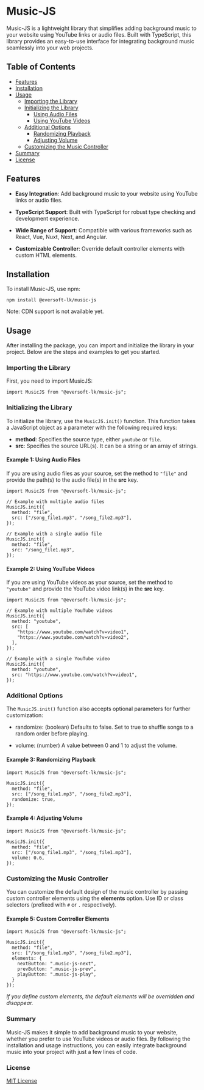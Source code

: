 # Music-JS

Music-JS is a lightweight library that simplifies adding background music to your website using YouTube links or audio files. Built with TypeScript, this library provides an easy-to-use interface for integrating background music seamlessly into your web projects.

## Table of Contents

- [Features](#features)
- [Installation](#installation)
- [Usage](#usage)
    - [Importing the Library](#importing-the-library)
    - [Initializing the Library](#initializing-the-library)
        - [Using Audio Files](#example-1-using-audio-files)
        - [Using YouTube Videos](#example-2-using-youtube-videos)
    - [Additional Options](#additional-options)
        - [Randomizing Playback](#example-3-randomizing-playback)
        - [Adjusting Volume](#example-4-adjusting-volume)
    - [Customizing the Music Controller](#customizing-the-music-controller)
- [Summary](#summary)
- [License](#license)

## Features

- **Easy Integration**: Add background music to your website using YouTube links or audio files.

- **TypeScript Support**: Built with TypeScript for robust type checking and development experience.

- **Wide Range of Support**: Compatible with various frameworks such as React, Vue, Nuxt, Next, and Angular.

- **Customizable Controller**: Override default controller elements with custom HTML elements.

## Installation

To install Music-JS, use npm:

```
npm install @eversoft-lk/music-js
``` 

Note: CDN support is not available yet.

## Usage

After installing the package, you can import and initialize the library in your project. Below are the steps and examples to get you started.

### Importing the Library

First, you need to import MusicJS:

```
import MusicJS from "@eversoft-lk/music-js";
```

### Initializing the Library

To initialize the library, use the `MusicJS.init()` function. This function takes a JavaScript object as a parameter with the following required keys:

- **method**: Specifies the source type, either `youtube` or `file`.
- **src**: Specifies the source URL(s). It can be a string or an array of strings.

#### Example 1: Using Audio Files

If you are using audio files as your source, set the method to `"file"` and provide the path(s) to the audio file(s) in the **src** key.

```
import MusicJS from "@eversoft-lk/music-js";

// Example with multiple audio files
MusicJS.init({
  method: "file",
  src: ["/song_file1.mp3", "/song_file2.mp3"],
});

// Example with a single audio file
MusicJS.init({
  method: "file",
  src: "/song_file1.mp3",
});
```

#### Example 2: Using YouTube Videos

If you are using YouTube videos as your source, set the method to `"youtube"` and provide the YouTube video link(s) in the **src** key.

```
import MusicJS from "@eversoft-lk/music-js";

// Example with multiple YouTube videos
MusicJS.init({
  method: "youtube",
  src: [
    "https://www.youtube.com/watch?v=video1",
    "https://www.youtube.com/watch?v=video2",
  ],
});

// Example with a single YouTube video
MusicJS.init({
  method: "youtube",
  src: "https://www.youtube.com/watch?v=video1",
});
```

### Additional Options

The `MusicJS.init()` function also accepts optional parameters for further customization:

- randomize: (boolean) Defaults to false. Set to true to shuffle songs to a random order before playing.

- volume: (number) A value between 0 and 1 to adjust the volume.

#### Example 3: Randomizing Playback

```
import MusicJS from "@eversoft-lk/music-js";

MusicJS.init({
  method: "file",
  src: ["/song_file1.mp3", "/song_file2.mp3"],
  randomize: true,
});
```

#### Example 4: Adjusting Volume

```
import MusicJS from "@eversoft-lk/music-js";

MusicJS.init({
  method: "file",
  src: ["/song_file1.mp3", "/song_file1.mp3"],
  volume: 0.6,
});
```

### Customizing the Music Controller

You can customize the default design of the music controller by passing custom controller elements using the **elements** option. Use ID or class selectors (prefixed with `#` or `.` respectively).

#### Example 5: Custom Controller Elements

```
import MusicJS from "@eversoft-lk/music-js";

MusicJS.init({
  method: "file",
  src: ["/song_file1.mp3", "/song_file2.mp3"],
  elements: {
    nextButton: ".music-js-next",
    prevButton: ".music-js-prev",
    playButton: ".music-js-play",
  }
});
```
*If you define custom elements, the default elements will be overridden and disappear.*

### Summary

Music-JS makes it simple to add background music to your website, whether you prefer to use YouTube videos or audio files. By following the installation and usage instructions, you can easily integrate background music into your project with just a few lines of code.

### License

[MIT License](https://github.com/eversoft-lk/music-js/blob/main/LICENSE)
